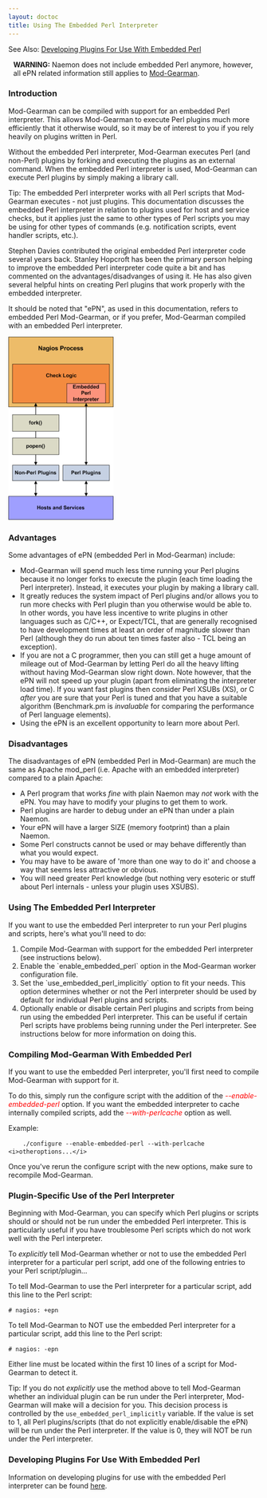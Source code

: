 ```yaml
---
layout: doctoc
title: Using The Embedded Perl Interpreter
---
```


<span class="glyphicon glyphicon-arrow-right"></span> See Also: <a href="epnplugins.html">Developing Plugins For Use With Embedded Perl</a>


<div class="alert alert-warning" style="margin: 10px;"><i class="glyphicon glyphicon-exclamation-sign"></i> <b>WARNING:</b>
Naemon does not include embedded Perl anymore, however, all ePN related information still applies to <a href="addons.html#modgearman">Mod-Gearman</a>.
</div>


### Introduction

Mod-Gearman can be compiled with support for an embedded Perl interpreter. This allows Mod-Gearman to execute Perl plugins much
more efficiently that it otherwise would, so it may be of interest to you if you rely heavily on plugins written in Perl.

Without the embedded Perl interpreter, Mod-Gearman executes Perl (and non-Perl) plugins by forking and
executing the plugins as an external command. When the embedded Perl interpreter is used, Mod-Gearman can
execute Perl plugins by simply making a library call.

<span class="glyphicon glyphicon-thumbs-up"></span> Tip: The embedded Perl interpreter works with all Perl scripts that
Mod-Gearman executes - not just plugins.  This documentation discusses the embedded Perl interpreter in relation to
plugins used for host and service checks, but it applies just the same to other types of Perl scripts you may be using
for other types of commands (e.g. notification scripts, event handler scripts, etc.).

Stephen Davies contributed the original embedded Perl interpreter code several years back.
Stanley Hopcroft has been the primary person helping to improve the embedded Perl interpreter code
quite a bit and has commented on the advantages/disadvanges of using it.  He has also given several
helpful hints on creating Perl plugins that work properly with the embedded interpreter.

It should be noted that "ePN", as used in this documentation, refers to embedded Perl Mod-Gearman,
or if you prefer, Mod-Gearman compiled with an embedded Perl interpreter.

<img src="/images/epn.png" border="0" alt="Embedded Perl Interpreter" title="Embedded Perl Interpreter">

### Advantages

Some advantages of ePN (embedded Perl in Mod-Gearman) include:

<ul>
<li>Mod-Gearman will spend much less time running your Perl plugins because it no longer forks to
    execute the plugin (each time loading the Perl interpreter). Instead, it executes your
    plugin by making a library call.
<li>It greatly reduces the system impact of Perl plugins and/or allows you to run more checks with
    Perl plugin than you otherwise would be able to.  In other words, you have less incentive to write
    plugins in other languages such as C/C++, or Expect/TCL, that are generally recognised to have
    development times at least an order of magnitude slower than Perl (although they do run about ten
    times faster also - TCL being an exception).
<li>If you are not a C programmer, then you can still get a huge amount of mileage out of Mod-Gearman
    by letting Perl do all the heavy lifting without having Mod-Gearman slow right down.
    Note however, that the ePN will not speed up your plugin (apart from eliminating the interpreter
    load time). If you want fast plugins then consider Perl XSUBs (XS), or C <i>after</i> you are sure that your Perl is tuned and that you have a suitable algorithm (Benchmark.pm is <i>invaluable</i> for comparing the performance of Perl language elements).
<li>Using the ePN is an excellent opportunity to learn more about Perl.
</ul>



### Disadvantages

The disadvantages of ePN (embedded Perl in Mod-Gearman) are much the same as Apache mod_perl
(i.e. Apache with an embedded interpreter) compared to a plain Apache:

<ul>
<li>A Perl program that works <i>fine</i> with plain Naemon may <i>not</i> work with the ePN.
    You may have to modify your plugins to get them to work.
<li>Perl plugins are harder to debug under an ePN than under a plain Naemon.
<li>Your ePN will have a larger SIZE (memory footprint) than a plain Naemon.
<li>Some Perl constructs cannot be used or may behave differently than what you would expect.
<li>You may have to be aware of 'more than one way to do it' and choose a way that seems less attractive or obvious.
<li>You will need greater Perl knowledge (but nothing very esoteric or stuff about Perl internals - unless your plugin uses XSUBS).
</ul>



### Using The Embedded Perl Interpreter

If you want to use the embedded Perl interpreter to run your Perl plugins and scripts, here's what you'll need to do:

<ol>
<li>Compile Mod-Gearman with support for the embedded Perl interpreter (see instructions below).</li>
<li>Enable the `enable_embedded_perl` option in the Mod-Gearman worker configuration file.</li>
<li>Set the `use_embedded_perl_implicitly` option to fit your needs.
    This option determines whether or not the Perl interpreter should be used by default for individual Perl plugins and scripts.</li>
<li>Optionally enable or disable certain Perl plugins and scripts from being run using the embedded Perl interpreter.
    This can be useful if certain Perl scripts have problems being running under the Perl interpreter. See instructions below for more information on doing this.</li>
</ol>




### Compiling Mod-Gearman With Embedded Perl

If you want to use the embedded Perl interpreter, you'll first need to compile Mod-Gearman with support for it.

To do this, simply run the configure script with the addition of the
<font color="red"><i>--enable-embedded-perl</i></font> option.
If you want the embedded interpreter to cache internally compiled scripts, add
the <font color="red"><i>--with-perlcache</i></font> option as well.

Example:

```
    ./configure --enable-embedded-perl --with-perlcache <i>otheroptions...</i>
```

Once you've rerun the configure script with the new options, make sure to recompile Mod-Gearman.



### Plugin-Specific Use of the Perl Interpreter

Beginning with Mod-Gearman, you can specify which Perl plugins or scripts should or should not
be run under the embedded Perl interpreter. This is particularly useful if you have troublesome Perl
scripts which do not work well with the Perl interpreter.

To <i>explicitly</i> tell Mod-Gearman whether or not to use the embedded Perl interpreter for a particular
perl script, add one of the following entries to your Perl script/plugin...

To tell Mod-Gearman to use the Perl interpreter for a particular script, add this line to the Perl script:

```
# nagios: +epn
```

To tell Mod-Gearman to NOT use the embedded Perl interpreter for a particular script, add this line to the Perl script:

```
# nagios: -epn
```

Either line must be located within the first 10 lines of a script for Mod-Gearman to detect it.

<span class="glyphicon glyphicon-thumbs-up"></span> Tip: If you do not <i>explicitly</i> use the method
above to tell Mod-Gearman whether an individual plugin can be run under the Perl interpreter, Mod-Gearman will make
will a decision for you. This decision process is controlled by
the `use_embedded_perl_implicitly` variable.
If the value is set to 1, all Perl plugins/scripts (that do not explicitly enable/disable the ePN) will be
run under the Perl interpreter. If the value is 0, they will NOT be run under the Perl interpreter.



### Developing Plugins For Use With Embedded Perl

Information on developing plugins for use with the embedded Perl interpreter can be found <a href="epnplugins.html">here</a>.
